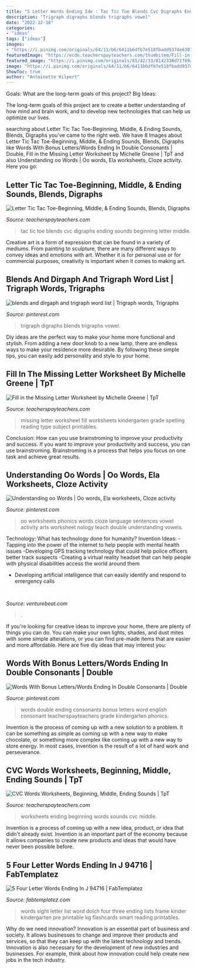 ```yaml
---
title: "5 Letter Words Ending Ide : Tac Tic Toe Blends Cvc Digraphs Ending Sounds Beginning Letter Middle"
description: "Trigraph digraphs blends trigraphs vowel"
date: "2022-12-18"
categories:
- "ideas"
tags: ["ideas"]
images:
- "https://i.pinimg.com/originals/64/11/b6/6411b6dfb7e518fbadd937de63871f42.png"
featuredImage: "https://ecdn.teacherspayteachers.com/thumbitem/Fill-in-the-Missing-Letter-Worksheet-1500873449/original-501785-1.jpg"
featured_image: "https://i.pinimg.com/originals/81/42/33/8142338d71f89a256af55d45ffc84065.jpg"
image: "https://i.pinimg.com/originals/64/11/b6/6411b6dfb7e518fbadd937de63871f42.png"
ShowToc: true
author: "Antoinette Hilpert"
---
```



Goals: What are the long-term goals of this project?
Big Ideas: 

The long-term goals of this project are to create a better understanding of how mind and brain work, and to develop new technologies that can help us optimize our lives.

	

		
searching about Letter Tic Tac Toe-Beginning, Middle, &amp; Ending Sounds, Blends, Digraphs you've came to the right web. We have 8 Images about Letter Tic Tac Toe-Beginning, Middle, &amp; Ending Sounds, Blends, Digraphs like Words With Bonus Letters/Words Ending In Double Consonants | Double, Fill in the Missing Letter Worksheet by Michelle Greene | TpT and also Understanding oo Words | Oo words, Ela worksheets, Cloze activity. Here you go:
		
    
## Letter Tic Tac Toe-Beginning, Middle, &amp; Ending Sounds, Blends, Digraphs

<img loading=lazy src="https://ecdn.teacherspayteachers.com/thumbitem/Letter-Tic-Tac-Toe-Beginning-Middle-Ending-Sounds-Blends-Digraphs-CVC-029588100-1372777498-1500873670/original-752787-4.jpg" onerror="this.onerror=null;this.src='https://tse3.mm.bing.net/th?id=OIP.RqdqY0xfw3ucAwXDHjcqhAAAAA&amp;pid=15.1';" alt="Letter Tic Tac Toe-Beginning, Middle, &amp; Ending Sounds, Blends, Digraphs">

_Source: teacherspayteachers.com_

>tac tic toe blends cvc digraphs ending sounds beginning letter middle. 

	

Creative art is a form of expression that can be found in a variety of mediums. From painting to sculpture, there are many different ways to convey ideas and emotions with art. Whether it is for personal use or for commercial purposes, creativity is important when it comes to making art.

    
## Blends And Dirgaph And Trigraph Word List | Trigraph Words, Trigraphs

<img loading=lazy src="https://i.pinimg.com/originals/64/11/b6/6411b6dfb7e518fbadd937de63871f42.png" onerror="this.onerror=null;this.src='https://tse3.mm.bing.net/th?id=OIP.XtN_gOfFX6H0OmeKfKicuQHaEo&amp;pid=15.1';" alt="blends and dirgaph and trigraph word list | Trigraph words, Trigraphs">

_Source: pinterest.com_

>trigraph digraphs blends trigraphs vowel. 

	

Diy ideas are the perfect way to make your home more functional and stylish. From adding a new door knob to a new lamp, there are endless ways to make your residence more desirable. By following these simple tips, you can easily add personality and style to your home.

    
## Fill In The Missing Letter Worksheet By Michelle Greene | TpT

<img loading=lazy src="https://ecdn.teacherspayteachers.com/thumbitem/Fill-in-the-Missing-Letter-Worksheet-1500873449/original-501785-1.jpg" onerror="this.onerror=null;this.src='https://tse2.mm.bing.net/th?id=OIP.VPtKpLwaV_FsdC_3VOL2uAAAAA&amp;pid=15.1';" alt="Fill in the Missing Letter Worksheet by Michelle Greene | TpT">

_Source: teacherspayteachers.com_

>missing letter worksheet fill worksheets kindergarten grade spelling reading type subject printables. 

	

Conclusion: How can you use brainstroming to improve your productivity and success.
If you want to improve your productivity and success, you can use brainstroming. Brainstroming is a process that helps you focus on one task and achieve great results.

    
## Understanding Oo Words | Oo Words, Ela Worksheets, Cloze Activity

<img loading=lazy src="https://i.pinimg.com/originals/2f/30/82/2f3082b77b3276d5b0dd5658bc3f70d2.gif" onerror="this.onerror=null;this.src='https://tse4.mm.bing.net/th?id=OIP.DjKfjF2lnB48HY9lpcIMtAHaJl&amp;pid=15.1';" alt="Understanding oo Words | Oo words, Ela worksheets, Cloze activity">

_Source: pinterest.com_

>oo worksheets phonics words cloze language sentences vowel activity arts worksheet nology teach double understanding vowels. 

	

Technology: What has technology done for humanity?
Invention Ideas: 
-Tapping into the power of the internet to help people with mental health issues 
-Developing GPS tracking technology that could help police officers better track suspects 
-Creating a virtual reality headset that can help people with physical disabilities access the world around them 
- Developing artificial intelligence that can easily identify and respond to emergency calls

    
## 

<img loading=lazy src="https://venturebeat.com/wp-content/uploads/2018/01/zac41361_rgb.jpg?w=800" onerror="this.onerror=null;this.src='https://tse4.mm.bing.net/th?id=OIP.J2ZubWp3pAFTO0RZTCCAuQHaE7&amp;pid=15.1';" alt="">

_Source: venturebeat.com_

>. 

	

If you're looking for creative ideas to improve your home, there are plenty of things you can do. You can make your own lights, shades, and dust mites with some simple alterations, or you can find pre-made items that are easier and more affordable. Here are five diy ideas that may interest you: 

    
## Words With Bonus Letters/Words Ending In Double Consonants | Double

<img loading=lazy src="https://i.pinimg.com/originals/81/42/33/8142338d71f89a256af55d45ffc84065.jpg" onerror="this.onerror=null;this.src='https://tse2.mm.bing.net/th?id=OIP.tmIK_mO_H7sGEht--ql0ygAAAA&amp;pid=15.1';" alt="Words With Bonus Letters/Words Ending In Double Consonants | Double">

_Source: pinterest.com_

>words double ending consonants bonus letters word english consonant teacherspayteachers grade kindergarten phonics. 

	

Invention is the process of coming up with a new solution to a problem. It can be something as simple as coming up with a new way to make chocolate, or something more complex like coming up with a new way to store energy. In most cases, invention is the result of a lot of hard work and perseverance.

    
## CVC Words Worksheets, Beginning, Middle, Ending Sounds | TpT

<img loading=lazy src="https://ecdn.teacherspayteachers.com/thumbitem/50-OFF-CVC-Words-Worksheets-Beginning-Middle-Ending-Sounds-4214107-1544934937/original-4214107-4.jpg" onerror="this.onerror=null;this.src='https://tse4.mm.bing.net/th?id=OIP.vHx8PD474SRewQuGa1A1zgAAAA&amp;pid=15.1';" alt="CVC Words Worksheets, Beginning, Middle, Ending Sounds | TpT">

_Source: teacherspayteachers.com_

>worksheets ending beginning words sounds cvc middle. 

	

Invention is a process of coming up with a new idea, product, or idea that didn't already exist. Invention is an important part of the economy because it allows companies to create new products and ideas that would have never been possible before.

    
## 5 Four Letter Words Ending In J 94716 | FabTemplatez

<img loading=lazy src="https://www.fabtemplatez.com/wp-content/uploads/2018/07/four-letter-words-ending-in-j-92138-three-letter-words-ending-in-j-four-letter-words-ending-in-j-1000706.jpg" onerror="this.onerror=null;this.src='https://tse4.mm.bing.net/th?id=OIP.9dYre3M3ZuKrswG-_1aWfQHaKf&amp;pid=15.1';" alt="5 Four Letter Words Ending In J 94716 | FabTemplatez">

_Source: fabtemplatez.com_

>words sight letter list word dolch four three ending lists frame kinder kindergarten pre printable kg flashcards smart reading printables. 

	

Why do we need innovation?
Innovation is an essential part of business and society. It allows businesses to change and improve their products and services, so that they can keep up with the latest technology and trends. Innovation is also necessary for the development of new industries and businesses. For example, think about how innovation could help create new jobs in the tech industry.

